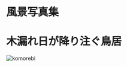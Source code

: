 # 風景写真集

# 木漏れ日が降り注ぐ鳥居

![komorebi](https://github.com/Kasugaccho/picture/blob/master/picture/%E6%9C%A8%E6%BC%8F%E3%82%8C%E6%97%A5%E3%81%8C%E9%99%8D%E3%82%8A%E6%B3%A8%E3%81%90%E9%B3%A5%E5%B1%85.jpg)
